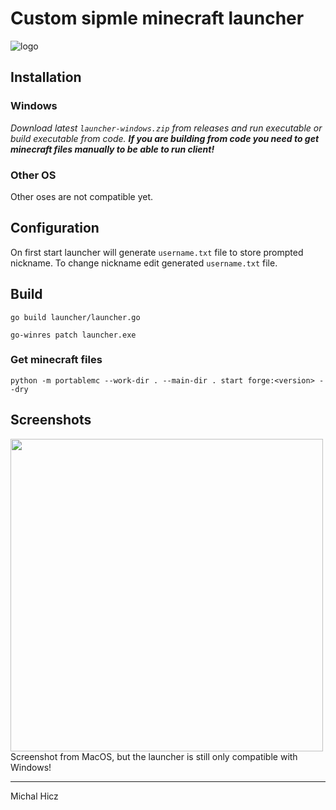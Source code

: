 # Custom sipmle minecraft launcher

![logo](https://i.imgur.com/ZTLvKhH.png)

## Installation
### Windows
*Download latest `launcher-windows.zip` from releases and run executable or build executable from code.
**If you are building from code you need to get minecraft files manually to be able to run client!***

### Other OS
Other oses are not compatible yet.

## Configuration
On first start launcher will generate `username.txt` file to store prompted nickname.
To change nickname edit generated `username.txt` file.

## Build 
```
go build launcher/launcher.go
```
```
go-winres patch launcher.exe
```

### Get minecraft files

```
python -m portablemc --work-dir . --main-dir . start forge:<version> --dry
```


## Screenshots
<img src="https://i.imgur.com/8nJu9Sj.png" width="500">
Screenshot from MacOS, but the launcher is still only compatible with Windows!

***

Michal Hicz
